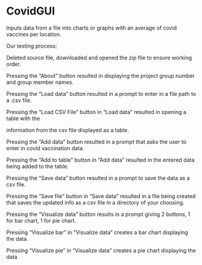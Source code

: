 # CovidGUI
Inputs data from a file into charts or graphs with an average of covid vaccines per location.


Our testing process: 

Deleted source file, downloaded and opened the zip file to ensure working order.

Pressing the “About” button resulted in displaying the project group number and group member
names.

Pressing the “Load data” button resulted in a prompt to enter in a file path to a .csv file.

Pressing the “Load CSV File” button in “Load data” resulted in opening a table with the

information from the csv file displayed as a table.

Pressing the “Add data” button resulted in a prompt that asks the user to enter in covid
vaccination data.

Pressing the “Add to table” button in “Add data” resulted in the entered data being added to the
table.

Pressing the “Save data” button resulted in a prompt to save the data as a csv file.

Pressing the “Save file” button in “Save data” resulted in a file being created that saves the
updated info as a csv file in a directory of your choosing.

Pressing the “Visualize data” button results in a prompt giving 2 buttons, 1 for bar chart, 1 for pie
chart.

Pressing “Visualize bar” in “Visualize data” creates a bar chart displaying the data.

Pressing “Visualize pie” in “Visualize data” creates a pie chart displaying the data

